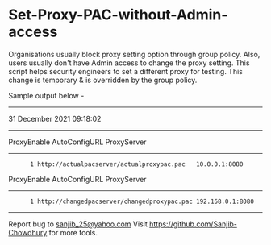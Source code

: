 # Set-Proxy-PAC-without-Admin-access
Organisations usually block proxy setting option through group policy. Also, users usually don't have Admin access to change the proxy setting. This script helps security engineers to set a different proxy for testing. This change is temporary &amp; is overridden by the group policy.

Sample output below -

***************************

31 December 2021 09:18:02


***************************

ProxyEnable AutoConfigURL                              ProxyServer          
----------- -------------                              -----------          
          1 http://actualpacserver/actualproxypac.pac   10.0.0.1:8080



ProxyEnable AutoConfigURL                              ProxyServer           
----------- -------------                              -----------           
          1 http://changedpacserver/changedproxypac.pac 192.168.0.1:8080


**********************************************************
Report bug to sanjib_25@yahoo.com
Visit https://github.com/Sanjib-Chowdhury for more tools.

